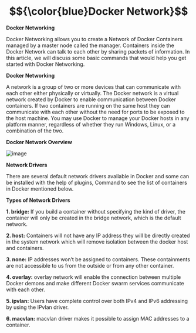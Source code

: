 # $${\color{blue}Docker Network}$$
**Docker Networking**


Docker Networking allows you to create a Network of Docker Containers managed by a master node called the manager. Containers inside the Docker Network can talk to each other by sharing packets of information. In this article, we will discuss some basic commands that would help you get started with Docker Networking.

**Docker Networking**

A network is a group of two or more devices that can communicate with each other either physically or virtually. The Docker network is a virtual network created by Docker to enable communication between Docker containers. If two containers are running on the same host they can communicate with each other without the need for ports to be exposed to the host machine. You may use Docker to manage your Docker hosts in any platform manner, regardless of whether they run Windows, Linux, or a combination of the two.

**Docker Network Overview**

 ![image](https://github.com/manojv022/DevOps-Tools/assets/167419795/bf998db3-89b6-4af2-99ef-8206a1f5d477)


**Network Drivers**

There are several default network drivers available in Docker and some can be installed with the help of plugins, Command to see the list of containers in Docker mentioned below.



**Types of Network Drivers**

**1. bridge:** If you build a container without specifying the kind of driver, the container will only be created in the bridge network, which is the default network. 

**2. host:** Containers will not have any IP address they will be directly created in the system network which will remove isolation between the docker host and containers. 

**3. none:** IP addresses won’t be assigned to containers. These containments are not accessible to us from the outside or from any other container.

**4. overlay:** overlay network will enable the connection between multiple Docker demons and make different Docker swarm services communicate with each other.

**5. ipvlan:** Users have complete control over both IPv4 and IPv6 addressing by using the IPvlan driver.

**6. macvlan:** macvlan driver makes it possible to assign MAC addresses to a container.
